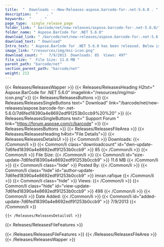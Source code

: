 ```yaml
---
title:  "  Downloads ---New-Releases-aspose.barcode-for-.net-5.6.0 . " 
description:  "    . " 
keywords:  "    . " 
page_type:  single_release_page
folder_link: " barcode/net/new-releases/aspose.barcode-for-.net-5.6.0/"
folder_name: " Aspose.BarCode for .NET 5.6.0"
download_link: " /barcode/net/new-releases/aspose.barcode-for-.net-5.6.0/7d6fed18390a4e8692edf91253b0ccb9"
download_text: " Download"
Intro_text: " Aspose.BarCode for .NET 5.6.0 has been released. Below is the list of bug fixes ..."
image_link: "/resources/img/msi-icon.png"
download_count: "   7/9/2013  Downloads: 85  Views: 497"
file_size: "  File Size: 11.6 MB "
parent_path: "barcode/net"
section_parent_path: "barcode/net"
weight: 213 
---
```


{{< Releases/ReleasesWapper >}}
  {{< Releases/ReleasesHeading H2txt=" Aspose.BarCode for .NET 5.6.0" imagelink="/resources/img/msi-icon.png">}}
  {{< Releases/ReleasesButtons >}}
    {{< Releases/ReleasesSingleButtons text=" Download" link="/barcode/net/new-releases/aspose.barcode-for-.net-5.6.0/7d6fed18390a4e8692edf91253b0ccb9%20%20" >}}
    {{< Releases/ReleasesSingleButtons text=" Support Forum " link="https://forum.aspose.com/c/barcode" >}}
  {{< Releases/ReleasesButtons >}}
  {{< Releases/ReleasesFileArea >}}
    {{< Releases/ReleasesHeading h4txt="File Details">}}
    {{< Releases/ReleasesDetailsUl >}}
            {{< Common/li  >}} Downloads: {{< /Common/li >}} 
      {{< Common/li class="downloadcount" id="dwn-update-7d6fed18390a4e8692edf91253b0ccb9" >}} 85 {{< /Common/li >}} 
      {{< Common/li  >}} File Size: {{< /Common/li >}} 
      {{< Common/li id="size-update-7d6fed18390a4e8692edf91253b0ccb9" >}} 11.6 MB {{< /Common/li >}} 
      {{< Common/li  class="hide" >}} Posted By: {{< /Common/li >}} 
      {{< Common/li class="hide" id="author-update-7d6fed18390a4e8692edf91253b0ccb9" >}} imran.rafique {{< /Common/li >}} 
      {{< Common/li class="hide"  >}} Views: {{< /Common/li >}} 
      {{< Common/li class="hide" id="view-update-7d6fed18390a4e8692edf91253b0ccb9" >}} 498 {{< /Common/li >}} 
      {{< Common/li  >}} Date Added: {{< /Common/li >}} 
      {{< Common/li id="added-update-7d6fed18390a4e8692edf91253b0ccb9" >}} 7/9/2013 {{< /Common/li >}} 

    {{< /Releases/ReleasesDetailsUl >}}

  {{< Releases/ReleasesFileFeatures >}}
      
  {{< /Releases/ReleasesFileFeatures >}}
 {{< /Releases/ReleasesFileArea >}}
{{< /Releases/ReleasesWapper >}}



